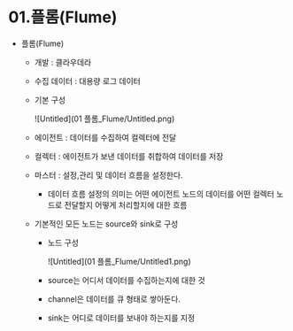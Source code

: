 # 01.플롬(Flume)

- 플롬(Flume)
    - 개발 : 클라우데라
    - 수집 데이터 :  대용량 로그 데이터
    - 기본 구성
        
        ![Untitled](01 플롬_Flume/Untitled.png)
        
    - 에이전트 : 데이터를 수집하여 컬렉터에 전달
    - 컬렉터 :  에이전트가 보낸 데이터를 취합하여 데이터를 저장
    - 마스터 : 설정,관리 및 데이터 흐름을 설정한다.
        - 데이터 흐름 설정의 의미는 어떤 에이전트 노드의 데이터를 어떤 컬렉터 노드로 전달할지 어떻게 처리할지에 대한 흐름
    - 기본적인 모든 노드는 source와 sink로 구성
        - 노드 구성
            
            ![Untitled](01 플롬_Flume/Untitled1.png)
            
        - source는 어디서 데이터를 수집하는지에 대한 것
        - channel은 데이터를 큐 형태로 쌓아둔다.
        - sink는 어디로 데이터를 보내야 하는지를 지정